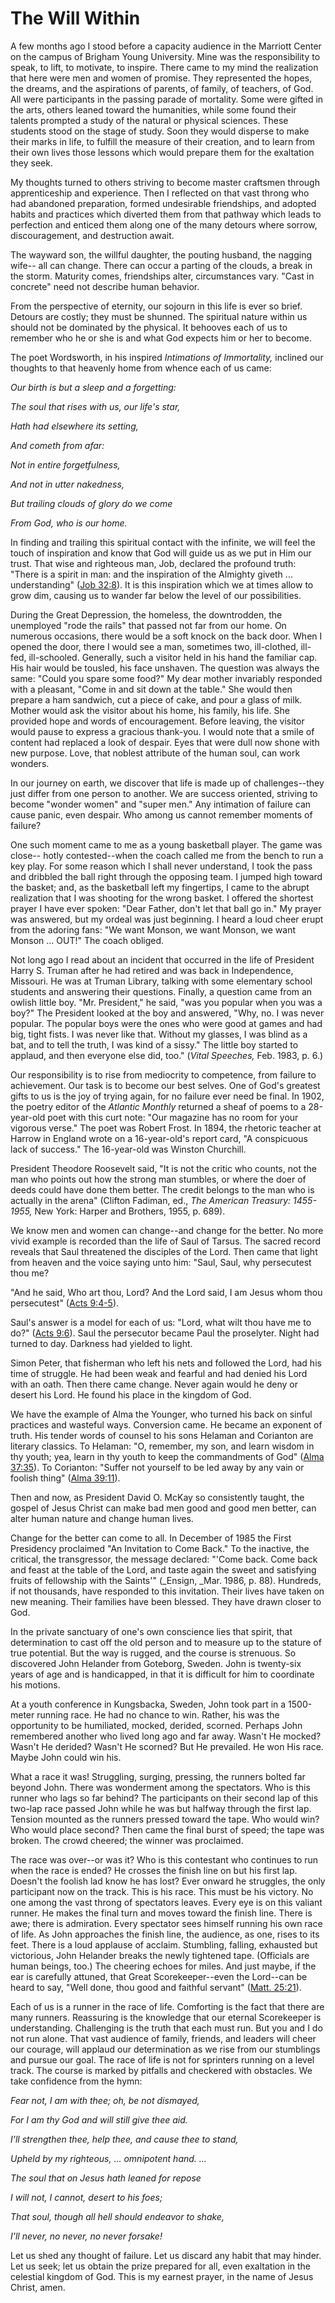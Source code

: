 # The Will Within

A few months ago I stood before a capacity audience in the Marriott Center on
the campus of Brigham Young University. Mine was the responsibility to speak,
to lift, to motivate, to inspire. There came to my mind the realization that
here were men and women of promise. They represented the hopes, the dreams,
and the aspirations of parents, of family, of teachers, of God. All were
participants in the passing parade of mortality. Some were gifted in the arts,
others leaned toward the humanities, while some found their talents prompted a
study of the natural or physical sciences. These students stood on the stage
of study. Soon they would disperse to make their marks in life, to fulfill the
measure of their creation, and to learn from their own lives those lessons
which would prepare them for the exaltation they seek.

My thoughts turned to others striving to become master craftsmen through
apprenticeship and experience. Then I reflected on that vast throng who had
abandoned preparation, formed undesirable friendships, and adopted habits and
practices which diverted them from that pathway which leads to perfection and
enticed them along one of the many detours where sorrow, discouragement, and
destruction await.

The wayward son, the willful daughter, the pouting husband, the nagging wife--
all can change. There can occur a parting of the clouds, a break in the storm.
Maturity comes, friendships alter, circumstances vary. "Cast in concrete" need
not describe human behavior.

From the perspective of eternity, our sojourn in this life is ever so brief.
Detours are costly; they must be shunned. The spiritual nature within us
should not be dominated by the physical. It behooves each of us to remember
who he or she is and what God expects him or her to become.

The poet Wordsworth, in his inspired _Intimations of Immortality,_ inclined
our thoughts to that heavenly home from whence each of us came:

_Our birth is but a sleep and a forgetting:_

_The soul that rises with us, our life's star,_

_Hath had elsewhere its setting,_

_And cometh from afar:_

_Not in entire forgetfulness,_

_And not in utter nakedness,_

_But trailing clouds of glory do we come_

_From God, who is our home._

In finding and trailing this spiritual contact with the infinite, we will feel
the touch of inspiration and know that God will guide us as we put in Him our
trust. That wise and righteous man, Job, declared the profound truth: "There
is a spirit in man: and the inspiration of the Almighty giveth ...
understanding" ([Job
32:8](https://www.lds.org/scriptures/ot/job/32.8?lang=eng#7)). It is this
inspiration which we at times allow to grow dim, causing us to wander far
below the level of our possibilities.

During the Great Depression, the homeless, the downtrodden, the unemployed
"rode the rails" that passed not far from our home. On numerous occasions,
there would be a soft knock on the back door. When I opened the door, there I
would see a man, sometimes two, ill-clothed, ill-fed, ill-schooled. Generally,
such a visitor held in his hand the familiar cap. His hair would be tousled,
his face unshaven. The question was always the same: "Could you spare some
food?" My dear mother invariably responded with a pleasant, "Come in and sit
down at the table." She would then prepare a ham sandwich, cut a piece of
cake, and pour a glass of milk. Mother would ask the visitor about his home,
his family, his life. She provided hope and words of encouragement. Before
leaving, the visitor would pause to express a gracious thank-you. I would note
that a smile of content had replaced a look of despair. Eyes that were dull
now shone with new purpose. Love, that noblest attribute of the human soul,
can work wonders.

In our journey on earth, we discover that life is made up of challenges--they
just differ from one person to another. We are success oriented, striving to
become "wonder women" and "super men." Any intimation of failure can cause
panic, even despair. Who among us cannot remember moments of failure?

One such moment came to me as a young basketball player. The game was close--
hotly contested--when the coach called me from the bench to run a key play.
For some reason which I shall never understand, I took the pass and dribbled
the ball right through the opposing team. I jumped high toward the basket;
and, as the basketball left my fingertips, I came to the abrupt realization
that I was shooting for the wrong basket. I offered the shortest prayer I have
ever spoken: "Dear Father, don't let that ball go in." My prayer was answered,
but my ordeal was just beginning. I heard a loud cheer erupt from the adoring
fans: "We want Monson, we want Monson, we want Monson ... OUT!" The coach
obliged.

Not long ago I read about an incident that occurred in the life of President
Harry S. Truman after he had retired and was back in Independence, Missouri.
He was at Truman Library, talking with some elementary school students and
answering their questions. Finally, a question came from an owlish little boy.
"Mr. President," he said, "was you popular when you was a boy?" The President
looked at the boy and answered, "Why, no. I was never popular. The popular
boys were the ones who were good at games and had big, tight fists. I was
never like that. Without my glasses, I was blind as a bat, and to tell the
truth, I was kind of a sissy." The little boy started to applaud, and then
everyone else did, too." (_Vital Speeches,_ Feb. 1983, p. 6.)

Our responsibility is to rise from mediocrity to competence, from failure to
achievement. Our task is to become our best selves. One of God's greatest
gifts to us is the joy of trying again, for no failure ever need be final. In
1902, the poetry editor of the _Atlantic Monthly_ returned a sheaf of poems to
a 28-year-old poet with this curt note: "Our magazine has no room for your
vigorous verse." The poet was Robert Frost. In 1894, the rhetoric teacher at
Harrow in England wrote on a 16-year-old's report card, "A conspicuous lack of
success." The 16-year-old was Winston Churchill.

President Theodore Roosevelt said, "It is not the critic who counts, not the
man who points out how the strong man stumbles, or where the doer of deeds
could have done them better. The credit belongs to the man who is actually in
the arena" (Clifton Fadiman, ed., _The American Treasury: 1455-1955,_ New
York: Harper and Brothers, 1955, p. 689).

We know men and women can change--and change for the better. No more vivid
example is recorded than the life of Saul of Tarsus. The sacred record reveals
that Saul threatened the disciples of the Lord. Then came that light from
heaven and the voice saying unto him: "Saul, Saul, why persecutest thou me?

"And he said, Who art thou, Lord? And the Lord said, I am Jesus whom thou
persecutest" ([Acts
9:4-5](https://www.lds.org/scriptures/nt/acts/9.4-5?lang=eng#3)).

Saul's answer is a model for each of us: "Lord, what wilt thou have me to do?"
([Acts 9:6](https://www.lds.org/scriptures/nt/acts/9.6?lang=eng#5)). Saul the
persecutor became Paul the proselyter. Night had turned to day. Darkness had
yielded to light.

Simon Peter, that fisherman who left his nets and followed the Lord, had his
time of struggle. He had been weak and fearful and had denied his Lord with an
oath. Then there came change. Never again would he deny or desert his Lord. He
found his place in the kingdom of God.

We have the example of Alma the Younger, who turned his back on sinful
practices and wasteful ways. Conversion came. He became an exponent of truth.
His tender words of counsel to his sons Helaman and Corianton are literary
classics. To Helaman: "O, remember, my son, and learn wisdom in thy youth;
yea, learn in thy youth to keep the commandments of God" ([Alma
37:35](https://www.lds.org/scriptures/bofm/alma/37.35?lang=eng#34)). To
Corianton: "Suffer not yourself to be led away by any vain or foolish thing"
([Alma 39:11](https://www.lds.org/scriptures/bofm/alma/39.11?lang=eng#10)).

Then and now, as President David O. McKay so consistently taught, the gospel
of Jesus Christ can make bad men good and good men better, can alter human
nature and change human lives.

Change for the better can come to all. In December of 1985 the First
Presidency proclaimed "An Invitation to Come Back." To the inactive, the
critical, the transgressor, the message declared: "'Come back. Come back and
feast at the table of the Lord, and taste again the sweet and satisfying
fruits of fellowship with the Saints'" (_Ensign, _Mar. 1986, p. 88). Hundreds,
if not thousands, have responded to this invitation. Their lives have taken on
new meaning. Their families have been blessed. They have drawn closer to God.

In the private sanctuary of one's own conscience lies that spirit, that
determination to cast off the old person and to measure up to the stature of
true potential. But the way is rugged, and the course is strenuous. So
discovered John Helander from Goteborg, Sweden. John is twenty-six years of
age and is handicapped, in that it is difficult for him to coordinate his
motions.

At a youth conference in Kungsbacka, Sweden, John took part in a 1500-meter
running race. He had no chance to win. Rather, his was the opportunity to be
humiliated, mocked, derided, scorned. Perhaps John remembered another who
lived long ago and far away. Wasn't He mocked? Wasn't He derided? Wasn't He
scorned? But He prevailed. He won His race. Maybe John could win his.

What a race it was! Struggling, surging, pressing, the runners bolted far
beyond John. There was wonderment among the spectators. Who is this runner who
lags so far behind? The participants on their second lap of this two-lap race
passed John while he was but halfway through the first lap. Tension mounted as
the runners pressed toward the tape. Who would win? Who would place second?
Then came the final burst of speed; the tape was broken. The crowd cheered;
the winner was proclaimed.

The race was over--or was it? Who is this contestant who continues to run when
the race is ended? He crosses the finish line on but his first lap. Doesn't
the foolish lad know he has lost? Ever onward he struggles, the only
participant now on the track. This is his race. This must be his victory. No
one among the vast throng of spectators leaves. Every eye is on this valiant
runner. He makes the final turn and moves toward the finish line. There is
awe; there is admiration. Every spectator sees himself running his own race of
life. As John approaches the finish line, the audience, as one, rises to its
feet. There is a loud applause of acclaim. Stumbling, falling, exhausted but
victorious, John Helander breaks the newly tightened tape. (Officials are
human beings, too.) The cheering echoes for miles. And just maybe, if the ear
is carefully attuned, that Great Scorekeeper--even the Lord--can be heard to
say, "Well done, thou good and faithful servant" ([Matt.
25:21](https://www.lds.org/scriptures/nt/matt/25.21?lang=eng#20)).

Each of us is a runner in the race of life. Comforting is the fact that there
are many runners. Reassuring is the knowledge that our eternal Scorekeeper is
understanding. Challenging is the truth that each must run. But you and I do
not run alone. That vast audience of family, friends, and leaders will cheer
our courage, will applaud our determination as we rise from our stumblings and
pursue our goal. The race of life is not for sprinters running on a level
track. The course is marked by pitfalls and checkered with obstacles. We take
confidence from the hymn:

_Fear not, I am with thee; oh, be not dismayed,_

_For I am thy God and will still give thee aid._

_I'll strengthen thee, help thee, and cause thee to stand,_

_Upheld by my righteous, ... omnipotent hand. ..._

_The soul that on Jesus hath leaned for repose_

_I will not, I cannot, desert to his foes;_

_That soul, though all hell should endeavor to shake,_

_I'll never, no never, no never forsake!_

Let us shed any thought of failure. Let us discard any habit that may hinder.
Let us seek; let us obtain the prize prepared for all, even exaltation in the
celestial kingdom of God. This is my earnest prayer, in the name of Jesus
Christ, amen.

